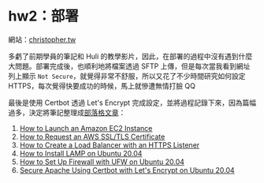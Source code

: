 # hw2：部署

網站：[christopher.tw](https://christopher.tw/)

多虧了前期學員的筆記和 Huli 的教學影片，因此，在部署的過程中沒有遇到什麼大問題。部署完成後，也順利地將檔案透過 SFTP 上傳，但是每次當我看到網址列上顯示 `Not Secure`，就覺得非常不舒服，所以又花了不少時間研究如何設定 HTTPS，每次覺得快要成功的時候，馬上就慘遭無情打臉 QQ

最後是使用 Certbot 透過 Let's Encrypt 完成設定，並將過程記錄下來，因為篇幅過多，決定將筆記整理成[部落格文章](https://christopher0404.coderbridge.io/)：

1. [How to Launch an Amazon EC2 Instance](https://christopher0404.coderbridge.io/2020/11/11/How-to-Launch-an-Amazon-EC2-Instance/)
2. [How to Request an AWS SSL/TLS Certificate](https://christopher0404.coderbridge.io/2020/11/11/How-to-Request-AWS-SSL-TLS-Certificate/)
3. [How to Create a Load Balancer with an HTTPS Listener](https://christopher0404.coderbridge.io/2020/11/12/how-to-create-a-load-balancer-with-an-https-listener/)
4. [How to Install LAMP on Ubuntu 20.04](https://christopher0404.coderbridge.io/2020/11/11/How-to-Install-LAMP-on-Ubuntu/)
5. [How to Set Up Firewall with UFW on Ubuntu 20.04](https://christopher0404.coderbridge.io/2020/11/12/How-to-Set-Up-Firewall-with-UFW-on-Ubuntu/)
6. [Secure Apache Using Certbot with Let's Encrypt on Ubuntu 20.04](https://christopher0404.coderbridge.io/2020/11/12/secure-apache-using-certbot-with-lets-encrypt-on-ubuntu/)
